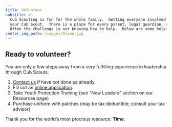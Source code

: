 ```yaml
---
title: Volunteer
subtitle: >-
  Cub Scouting is fun for the whole family.  Getting everyone involved makes the experience more meaningful for 
  your Cub Scout.  There is a place for every parent, legal guardian, or other caring adults who want to help.  
  Often the challenge is not knowing how to help.  Below are some helpful steps in how you can volunteer.
center_img_path: /images/Slime.jpg
---
```


## Ready to volunteer?

You are only a few steps away from a very fulfilling experience in leadership through Cub Scouts.

1. [Contact us](/contact) if have not done so already.
1. Fill out an [online application](https://my.scouting.org/VES/OnlineReg/1.0.0/?tu=UF-MB-081paa3959).
1. Take Youth Protection Training (see “New Leaders” section on our Resources page)
1. Purchase uniform with patches (may be tax deductible; consult your tax advisor)

Thank you for the world’s most precious resource:  **Time**.